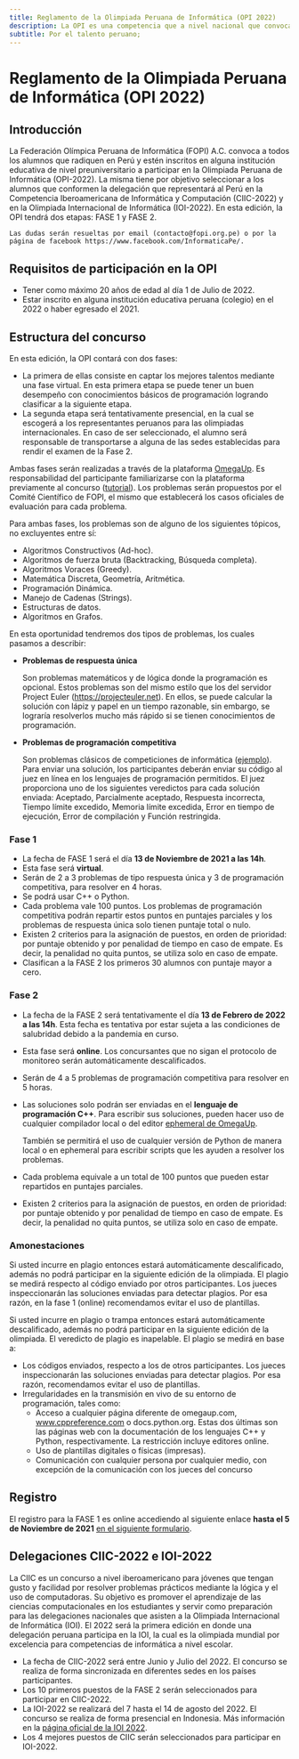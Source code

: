 ```yaml
---
title: Reglamento de la Olimpiada Peruana de Informática (OPI 2022)
description: La OPI es una competencia que a nivel nacional que convoca a estudiantes de secundaria con habilidades de solución de problemas. Los estudiantes hacen uso de la lógica, su ingenio y habilidades de programación para resolver los desafíos presentados.
subtitle: Por el talento peruano;
---
```


# Reglamento de la Olimpiada Peruana de Informática (OPI 2022)

##  Introducción 

La Federación Olímpica Peruana de Informática (FOPI) A.C. convoca a todos los alumnos que radiquen en Perú y estén inscritos en alguna institución educativa de nivel preuniversitario a participar en la Olimpiada Peruana de Informática (OPI-2022). La misma tiene por objetivo seleccionar a los alumnos que conformen la delegación que representará al Perú en la Competencia Iberoamericana de Informática y Computación (CIIC-2022) y en la Olimpiada Internacional de Informática (IOI-2022). En esta edición, la OPI tendrá dos etapas: FASE 1 y FASE 2. 

    Las dudas serán resueltas por email (contacto@fopi.org.pe) o por la página de facebook https://www.facebook.com/InformaticaPe/. 


##     Requisitos de participación en la OPI 

* Tener como máximo 20 años de edad al día 1 de Julio de 2022. 
* Estar inscrito en alguna institución educativa peruana (colegio) en el 2022 o haber egresado el 2021.

## Estructura del concurso


En esta edición, la OPI contará con dos fases:

* La primera de ellas consiste en captar los mejores talentos mediante una fase virtual. En esta primera etapa se puede tener un buen desempeño con conocimientos básicos de programación logrando clasificar a la siguiente etapa.
* La segunda etapa será tentativamente presencial, en la cual se escogerá a los representantes peruanos para las olimpiadas internacionales. En caso de ser seleccionado, el alumno será responsable de transportarse a alguna de las sedes establecidas para rendir el examen de la Fase 2. 

Ambas fases serán realizadas a través de la plataforma [OmegaUp](https://omegaup.com/). Es responsabilidad del participante familiarizarse con la plataforma previamente al concurso ([tutorial](https://blog.omegaup.com/category/omegaup/omegaup-101/)). Los problemas serán propuestos por el Comité Científico de FOPI, el mismo que establecerá los casos oficiales de evaluación para cada problema. 

Para ambas fases, los problemas son de alguno de los siguientes tópicos, no excluyentes entre sí: 
* Algoritmos Constructivos (Ad-hoc).
* Algoritmos de fuerza bruta (Backtracking, Búsqueda completa).
* Algoritmos Voraces (Greedy).
* Matemática Discreta, Geometría, Aritmética.
* Programación Dinámica.
* Manejo de Cadenas (Strings).
* Estructuras de datos.
* Algoritmos en Grafos.

En esta oportunidad tendremos dos tipos de problemas, los cuales pasamos a describir:

* **Problemas de respuesta única**

    Son problemas matemáticos y de lógica donde la programación es opcional. Estos problemas son del mismo estilo que los del servidor Project Euler (https://projecteuler.net). En ellos, se puede calcular la solución con lápiz y papel en un tiempo razonable, sin embargo, se lograría resolverlos mucho más rápido si se tienen conocimientos de programación. 

* **Problemas de programación competitiva**

    Son problemas clásicos de competiciones de informática ([ejemplo](https://omegaup.com/arena/CPIO-2021)). Para enviar una solución, los participantes deberán enviar su código al juez en línea en los lenguajes de programación permitidos. El juez proporciona uno de los siguientes veredictos para cada solución enviada: Aceptado, Parcialmente aceptado, Respuesta incorrecta, Tiempo límite excedido, Memoria límite excedida, Error en tiempo de ejecución, Error de compilación y Función restringida. 


###    Fase 1 

* La fecha de FASE 1 será el día **13 de Noviembre de 2021 a las 14h**. 
* Esta fase será **virtual**. 
* Serán de 2 a 3 problemas de tipo respuesta única y 3 de programación competitiva, para resolver en 4 horas. 
* Se podrá usar C++ o Python. 
* Cada problema vale 100 puntos. Los problemas de programación competitiva podrán repartir estos puntos en puntajes parciales y los problemas de respuesta única solo tienen puntaje total o nulo. 
* Existen 2 criterios para la asignación de puestos, en orden de prioridad: por puntaje obtenido y por penalidad de tiempo en caso de empate. Es decir, la penalidad no quita puntos, se utiliza solo en caso de empate. 
* Clasifican a la FASE 2 los primeros 30 alumnos con puntaje mayor a cero. 

###     Fase 2 

* La fecha de la FASE 2 será tentativamente el día **13 de Febrero de 2022 a las 14h**. Esta fecha es tentativa por estar sujeta a las condiciones de salubridad debido a la pandemia en curso. 
* Esta fase será **online**. Los concursantes que no sigan el protocolo de monitoreo serán automáticamente descalificados.
* Serán de 4 a 5 problemas de programación competitiva para resolver en 5 horas.
* Las soluciones solo podrán ser enviadas en el **lenguaje de programación C++**. Para escribir sus soluciones, pueden hacer uso de cualquier compilador local o del editor [ephemeral de OmegaUp](https://omegaup.com/grader/ephemeral/).
  
  También se permitirá el uso de cualquier versión de Python de manera local o en ephemeral para escribir scripts que les ayuden a resolver los problemas.
* Cada problema equivale a un total de 100 puntos que pueden estar repartidos en puntajes parciales. 
* Existen 2 criterios para la asignación de puestos, en orden de prioridad: por puntaje obtenido y por penalidad de tiempo en caso de empate. Es decir, la penalidad no quita puntos, se utiliza solo en caso de empate. 

### Amonestaciones

Si usted incurre en plagio entonces estará automáticamente descalificado, además no podrá participar en la siguiente edición de la olimpiada. El plagio se medirá respecto al código enviado por otros participantes. Los jueces inspeccionarán las soluciones enviadas para detectar plagios. Por esa razón, en la fase 1 (online) recomendamos evitar el uso de plantillas.

Si usted incurre en plagio o trampa entonces estará automáticamente descalificado, además no podrá participar en la siguiente edición de la olimpiada. El veredicto de plagio es inapelable. El plagio se medirá en base a:

- Los códigos enviados, respecto a los de otros participantes. Los jueces inspeccionarán las soluciones enviadas para detectar plagios. Por esa razón, recomendamos evitar el uso de plantillas.
- Irregularidades en la transmisión en vivo de su entorno de programación, tales como:
    - Acceso a cualquier página diferente de omegaup.com, www.cppreference.com o docs.python.org. Estas dos últimas son las páginas web con la documentación de los lenguajes C++ y Python, respectivamente. La restricción incluye editores online.
    - Uso de plantillas digitales o físicas (impresas).
    - Comunicación con cualquier persona por cualquier medio, con excepción de la comunicación con los jueces del concurso


## Registro 

El registro para la FASE 1 es online accediendo al siguiente enlace **hasta el 5 de Noviembre de 2021** [en el siguiente formulario](https://docs.google.com/forms/d/1LO5qQp9yVQhuYdonJAPSYfzWFTb0M-hOcp4JEVOjj-M/edit).


## Delegaciones CIIC-2022 e IOI-2022 


   La CIIC es un concurso a nivel iberoamericano para jóvenes que tengan gusto y facilidad por resolver problemas prácticos mediante la lógica y el uso de computadoras. Su objetivo es promover el aprendizaje de las ciencias computacionales en los estudiantes y servir como preparación para las delegaciones nacionales que asisten a la Olimpiada Internacional de Informática (IOI). El 2022 será  la primera edición en donde una delegación peruana participa en la IOI, la cual es la olimpiada mundial por excelencia para competencias de informática a nivel escolar. 



* La fecha de CIIC-2022 será entre Junio y Julio del 2022. El concurso se realiza de forma sincronizada en diferentes sedes en los países participantes. 
*  Los 10 primeros puestos de la FASE 2 serán seleccionados para participar en CIIC-2022. 
* La IOI-2022 se realizará del 7 hasta el 14 de agosto del 2022. El concurso se realiza de forma presencial en Indonesia. Más información en la [página oficial de la IOI 2022](https://ioi2022.id/). 
* Los 4 mejores puestos de CIIC serán seleccionados para participar en IOI-2022. 
